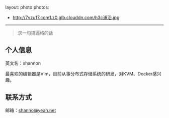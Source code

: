 layout: photo
photos:
 - http://7vzu17.com1.z0.glb.clouddn.com/h3c浦沿.jpg
---

> 求一句搞逼格的话

## 个人信息

英文名：shannon

最喜欢的编辑器是Vim，目前从事分布式存储系统的研发，对KVM、Docker感兴趣。

## 联系方式

邮箱：shanno@yeah.net
